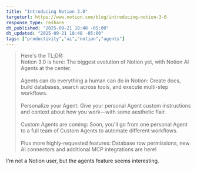 ```yaml
---
title: "Introducing Notion 3.0"
targeturl: https://www.notion.com/blog/introducing-notion-3-0
response_type: reshare
dt_published: "2025-09-21 18:48 -05:00"
dt_updated: "2025-09-21 18:48 -05:00"
tags: ["productivity","ai","notion","agents"]
---
```


> Here's the TL;DR:
> <br>
> Notion 3.0 is here: The biggest evolution of Notion yet, with Notion AI Agents at the center.  
> <br>
> Agents can do everything a human can do in Notion: Create docs, build databases, search across tools, and execute multi-step workflows.  
> <br>
> Personalize your Agent: Give your personal Agent custom instructions and context about how you work—with some aesthetic flair.  
> <br>
> Custom Agents are coming: Soon, you'll go from one personal Agent to a full team of Custom Agents to automate different workflows.  
> <br>
> Plus more highly-requested features: Database row permissions, new AI connectors and additional MCP integrations are here!  

I'm not a Notion user, but the agents feature seems interesting.